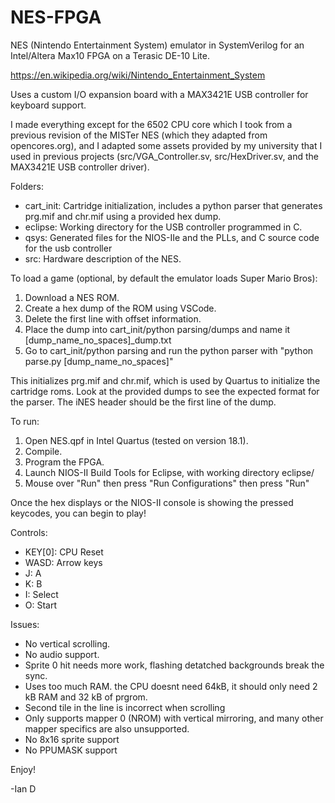 # NES-FPGA
NES (Nintendo Entertainment System) emulator in SystemVerilog for an Intel/Altera Max10 FPGA on a Terasic DE-10 Lite.

https://en.wikipedia.org/wiki/Nintendo_Entertainment_System

Uses a custom I/O expansion board with a MAX3421E USB controller for keyboard support.

I made everything except for the 6502 CPU core which I took from a previous revision of the MISTer NES (which they adapted from opencores.org), and I adapted some assets provided by my university that I used in previous projects (src/VGA_Controller.sv, src/HexDriver.sv, and the MAX3421E USB controller driver).

Folders:
* cart_init: Cartridge initialization, includes a python parser that generates prg.mif and chr.mif using a provided hex dump.
* eclipse: Working directory for the USB controller programmed in C.
* qsys: Generated files for the NIOS-IIe and the PLLs, and C source code for the usb controller
* src: Hardware description of the NES.

To load a game (optional, by default the emulator loads Super Mario Bros):
1. Download a NES ROM.
2. Create a hex dump of the ROM using VSCode. 
3. Delete the first line with offset information.
4. Place the dump into cart_init/python parsing/dumps and name it [dump_name_no_spaces]_dump.txt
5. Go to cart_init/python parsing and run the python parser with "python parse.py [dump_name_no_spaces]"

This initializes prg.mif and chr.mif, which is used by Quartus to initialize the cartridge roms. Look at the provided dumps to see the expected format for the parser. The iNES header should be the first line of the dump.

To run:
1. Open NES.qpf in Intel Quartus (tested on version 18.1).
2. Compile.
3. Program the FPGA.
5. Launch NIOS-II Build Tools for Eclipse, with working directory eclipse/
6. Mouse over "Run" then press "Run Configurations" then press "Run" 

Once the hex displays or the NIOS-II console is showing the pressed keycodes, you can begin to play!

Controls:
- KEY[0]: CPU Reset
- WASD: Arrow keys
- J: A
- K: B
- I: Select
- O: Start

Issues:
- No vertical scrolling.
- No audio support.
- Sprite 0 hit needs more work, flashing detatched backgrounds break the sync.
- Uses too much RAM. the CPU doesnt need 64kB, it should only need 2 kB RAM and 32 kB of prgrom. 
- Second tile in the line is incorrect when scrolling
- Only supports mapper 0 (NROM) with vertical mirroring, and many other mapper specifics are also unsupported.
- No 8x16 sprite support
- No PPUMASK support

Enjoy!

-Ian D
